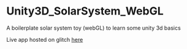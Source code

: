 # Unity3D_SolarSystem_WebGL
A boilerplate solar system toy (webGL) to learn some unity 3d basics

Live app hosted on glitch [here](https://romxz-unity3d-tut-solar-system-toy.glitch.me/)
